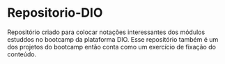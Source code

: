 # Repositorio-DIO
Repositório criado para colocar notações interessantes dos módulos estuddos no bootcamp da plataforma DIO. Esse repositório também é um dos projetos do bootcamp então conta como um exercício de fixação do conteúdo.
